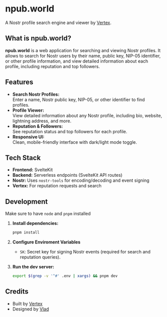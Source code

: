# npub.world

A Nostr profile search engine and viewer by [Vertex](https://vertexlab.io).

## What is npub.world?

**npub.world** is a web application for searching and viewing Nostr profiles. It allows to search for Nostr users by their name, public key, NIP-05 identifier, or other profile information, and view detailed information about each profile, including reputation and top followers.

## Features

- **Search Nostr Profiles:**  
  Enter a name, Nostr public key, NIP-05, or other identifier to find profiles.
- **Profile Viewer:**  
  View detailed information about any Nostr profile, including bio, website, lightning address, and more.
- **Reputation & Followers:**  
  See reputation status and top followers for each profile.
- **Responsive UI:**  
  Clean, mobile-friendly interface with dark/light mode toggle.

## Tech Stack

- **Frontend:** SvelteKit
- **Backend:** Serverless endpoints (SvelteKit API routes)
- **Nostr:** Uses `nostr-tools` for encoding/decoding and event signing
- **Vertex:** For reputation requests and search

## Development
Make sure to have `node` and `pnpm` installed

1. **Install dependencies:**
   ```bash
   pnpm install
   ```

2. **Configure Enviroment Variables**
    - `SK`: Secret key for signing Nostr events (required for search and reputation queries).

2. **Run the dev server:**
   ```bash
   export $(grep -v '^#' .env | xargs) && pnpm dev
   ```


## Credits

- Built by [Vertex](https://vertexlab.io)
- Designed by [Vlad](https://npub.world/npub1t3gd5yefglarhar4n6uh34uymvft4tgu8edk5465zzhtv4rrnd9sg7upxq)